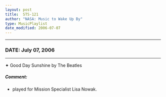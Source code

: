 ```yaml
---
layout: post
title:  STS-121
author: "NASA: Music to Wake Up By"
type: MusicPlaylist
date_modified: 2006-07-07
---
```


----
### DATE: July 07, 2006
----
✦ Good Day Sunshine by The Beatles

##### Comment:
* played for Mission Specialist Lisa Nowak.
